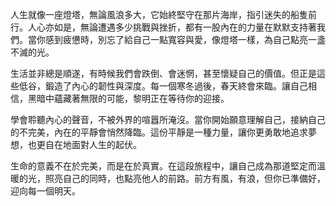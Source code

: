 人生就像一座燈塔，無論風浪多大，它始終堅守在那片海岸，指引迷失的船隻前行。人心亦如是，無論遭遇多少挑戰與挫折，都有一股內在的力量在默默支持著我們。當你感到疲憊時，別忘了給自己一點寬容與愛，像燈塔一樣，為自己點亮一盞不滅的光。

生活並非總是順遂，有時候我們會跌倒、會迷惘，甚至懷疑自己的價值。但正是這些低谷，鍛造了內心的韌性與深度。每一個寒冬過後，春天終會來臨。讓自己相信，黑暗中蘊藏著無限的可能，黎明正在等待你的迎接。

學會聆聽內心的聲音，不被外界的喧囂所淹沒。當你開始願意理解自己，接納自己的不完美，內在的平靜會悄然降臨。這份平靜是一種力量，讓你更勇敢地追求夢想，也更自在地面對人生的起伏。

生命的意義不在於完美，而是在於真實。在這段旅程中，讓自己成為那道堅定而溫暖的光，照亮自己的同時，也點亮他人的前路。前方有風，有浪，但你已準備好，迎向每一個明天。